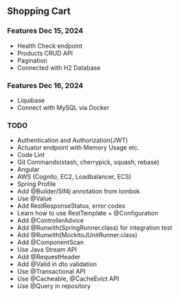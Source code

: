 ## Shopping Cart


### Features Dec 15, 2024
- Health Check endpoint
- Products CRUD API
- Pagination
- Connected with H2 Database

### Features Dec 16, 2024
- Liquibase
- Connect with MySQL via Docker

### TODO
- Authentication and Authorization(JWT)
- Actuator endpoint with Memory Usage etc.
- Code Lint
- Git Commands(stash, cherrypick, squash, rebase)
- Angular
- AWS (Cognito, EC2, Loadbalancer, ECS)
- Spring Profile
- Add @Builder/Slf4j annotation from lombok
- Use @Value
- Add RestResponseStatus, error codes
- Learn how to use RestTemplate + @Configuration
- Add @ControllerAdvice
- Add @Runwith(SpringRunner.class) for integration test
- Add @Runwith(MockitoJUnitRunner.class)
- Add @ComponentScan
- Use Java Stream API
- Add @RequestHeader
- Add @Valid in dto validation
- Use @Transactional API
- Use @Cacheable, @CacheEvict API
- Use @Query in repository